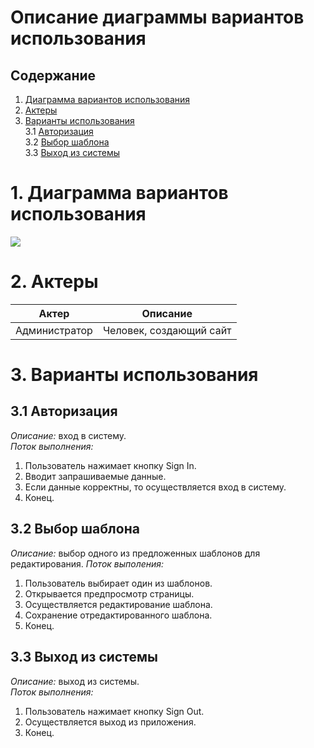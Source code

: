 # Описание диаграммы вариантов использования

## Содержание  
1. [Диаграмма вариантов использования](#1-Диаграмма-вариантов-использования)
2. [Актеры](#2-Актеры)
3. [Варианты использования](#3-Варианты-использования)  
  3.1 [Авторизация](#31-Авторизация)    
  3.2 [Выбор шаблона](#32-Выбор-шаблона)    
  3.3 [Выход из системы](#33-Выход-из-системы)    

# 1. Диаграмма вариантов использования

![](https://github.com/AnnaGavrilowa/CMS/blob/master/Documentation/UML-Diagrams/Use-Case/UseCase.png)

# 2. Актеры

| Актер          | Описание                |
| -------------- | ----------------------- |
| Администратор  | Человек, создающий сайт |

# 3. Варианты использования
## 3.1 Авторизация

*Описание:* вход в систему.  
*Поток выполнения:*  
1. Пользователь нажимает кнопку Sign In.  
2. Вводит запрашиваемые данные.  
3. Если данные корректны, то осуществляется вход в систему.  
4. Конец.  

## 3.2 Выбор шаблона

*Описание:* выбор одного из предложенных шаблонов для редактирования.
*Поток выполения:*  
1. Пользователь выбирает один из шаблонов.  
2. Открывается предпросмотр страницы.  
3. Осуществляется редактирование шаблона.  
4. Сохранение отредактированного шаблона.  
5. Конец.  

## 3.3 Выход из системы

*Описание:* выход из системы.  
*Поток выполнения:* 
1. Пользователь нажимает кнопку Sign Out.  
2. Осуществляется выход из приложения.  
3. Конец.  
